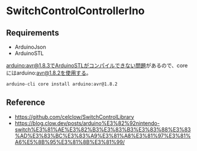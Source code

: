 # SwitchControlControllerIno


## Requirements
- ArduinoJson
- ArduinoSTL

[arduino:avr@1.8.3でArduinoSTLがコンパイルできない問題](https://github.com/mike-matera/ArduinoSTL/issues/56)があるので、coreにはarduino:avr@1.8.2を使用する。

```bash
arduino-cli core install arduino:avr@1.8.2
```


## Reference
- https://github.com/celclow/SwitchControlLibrary
- https://blog.clow.dev/posts/arduino%E3%82%92nintendo-switch%E3%81%AE%E3%82%B3%E3%83%B3%E3%83%88%E3%83%AD%E3%83%BC%E3%83%A9%E3%81%A8%E3%81%97%E3%81%A6%E5%8B%95%E3%81%8B%E3%81%99/
